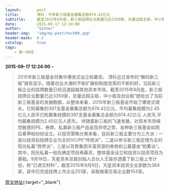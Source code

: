 ```yaml
---
layout:       post
title:        清科：今年新三板基金募集总额974.42亿元
subtitle:     截至2015年8月底，新三板挂牌企业数量已达3359家，总量远超主板，中小板及创业板
date:         2015-09-17 12:24:00
author:       "Sinter"
header-img:   "img/my-post/tech09.jpg"
header-mask:  0.3
catalog:      true
tags:
    - 第一财经
---
```


**2015-09-17 12:24:00**  **-**

> 2015年新三板基金将集中爆发式设立和募资。
清科近日发布的“解码新三板”报告显示，随着创业大潮的不断扩展和制度改革的不断利好，当前新三板企业的挂牌数量已经迅速超越其他资本市场，截至2015年8月底，新三板挂牌企业数量已达3359家，总量远超主板，中小板及创业板”她给出了当前新三板基金的发展数据，从整体来看，2015年新三板基金开始了爆发式增长，已知募集的397支基金募集总额为974.42亿元，平均募集规模为2.45亿元人民币已知募集规模的397支基金募集总金额为974.42亿元 人民币,平均募集规模为2.45亿元人民币。
伴随着新三板的飞速发展，对资本市场嗅觉敏感的PE、券商、私募新三板产品呈现井喷之势，各种新三板基金如雨后春笋般纷纷设立。以投资策略分类来看，目前新三板主要分为三大派：一是以投资拟挂牌企业为主的VC/PE“传统派”，二是以参与新三板定增为主的阳光私募“跨界派”，三是以背靠集团丰富资源的券商和公募基金“抢筹派”。
其中，阳光私募一般先确定项目再募资，整体基金设立和投资以投资项目为基础。9月16日，天星资本总裁创始人合伙人王骏亦透露了新三板上市计划，称“已递交材料”，截至2015年9月9日，天星资本投资企业家数为384家，其中已完成挂牌上市企业251家，采取做事交易企业数104家。


[原文地址](http://www.yicai.com/news/4687146.html){:target="_blank"}


